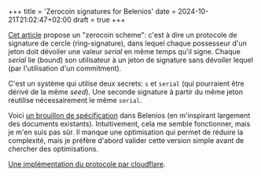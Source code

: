 +++
title = 'Zerocoin signatures for Belenios'
date = 2024-10-21T21:02:47+02:00
draft = true
+++

[Cet article](https://eprint.iacr.org/2014/764) propose un "zerocoin scheme": c'est à dire un protocole de signature de cercle (ring-signature), dans lequel chaque possesseur d'un jeton doit dévoiler une valeur _serial_ en même temps qu'il signe. Chaque _serial_ lie (bound) son utilisateur à un jeton de signature sans dévoiler lequel (par l'utilisation d'un commitment).

C'est un système qui utilise deux secrets: `s` et `serial` (qui pourraient être dérivé de la même _seed_). Une seconde signature à partir du même jeton réutilise nécessairement le même `serial`.

Voici [un brouillon de spécification](/belenios-zerocoin/belenios-zerocoin.pdf) dans Belenios (en m'inspirant largement des documents existants). Intuitivement, cela me semble fonctionner, mais je m'en suis pas sûr. Il manque une optimisation qui permet de réduire la complexité, mais je préfère d'abord valider cette version simple avant de chercher des optimisations.

[Une implémentation du protocole par cloudflare](https://github.com/cloudflare/zkp-ecdsa/blob/main/src/proofGK/gk.ts).
